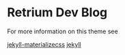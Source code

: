 # Retrium Dev Blog

For more information on this theme see

[jekyll-materializecss](https://github.com/hugocarreira/jekyll-materializecss)
[jekyll](https://jekyllrb.com/)